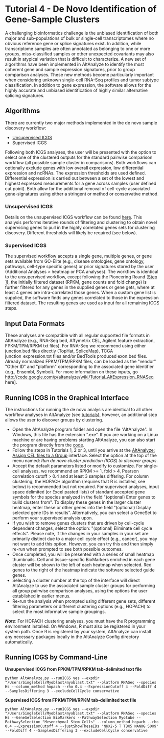 # Tutorial 4 - De Novo Identification of Gene-Sample Clusters #

A challenging bioinformatics challenge is the unbiased identification of both major and sub-populations of bulk or single-cell transcriptomes where no obvious reference gene or splice signatures exist. In addition, while transcriptome samples are often annotated as belonging to one or more groups, miss-classified samples or other unexpected covariants may also result in atypical variation that is difficult to characterize. A new set of algorithms have been implemented in AltAnalyze to identify the most coherent gene and sample expression signatures, prior to group comparison analyses. These new methods become particularly important when considering unknown single-cell RNA-Seq profiles and tumor subtype classification. In addition to gene expression, the software allows for the highly accurate and unbiased identification of highly similar alternative splicing signatures.

## Algorithms ##

There are currently two major methods implemented in the de novo sample discovery workflow:
  * [Unsupervised ICGS](ICGS.md)
  * Supervised ICGS

Following both ICGS analyses, the user will be presented with the option to select one of the clustered outputs for the standard pairwise comparison workflow (all possible sample cluster in comparisons). Both workflows can optionally exclude genes with low overall expression, low differential expression and ncRNAs. The expression thresholds are used defined. Differential expression is carried out between a set of the lowest and highest expressed measurements for a gene across samples (user defined cut point). Both allow for the additional removal of cell-cycle associated gene-signatures using either a stringent or method or conservative method.

### Unsupervised ICGS ###
Details on the unsupervised ICGS workflow can be found [here](ICGS.md). This analysis performs iterative rounds of filtering and clustering to obtain novel supervising genes to pull in the highly correlated genes sets for clustering discovery. Different thresholds will likely be required (see below).

### Supervised ICGS ###
The supervised workflow accepts a single gene, multiple genes, or gene sets available from GO-Elite (e.g., disease ontologies, gene ontology, pathways, cell-type specific genes) or prior signatures stored by the user (Additional Analyses > heatmap or PCA analyses). The workflow is identical to the unsupervised workflow, except following the Pioneering Round ([Step 1](ICGS.md)), the initially filtered dataset (RPKM, gene counts and fold change) is further filtered for any genes in the supplied genes or gene gets, where at least 4 genes are intra-correlated those genes. When a custom gene list is supplied, the software finds any genes correlated to those in the expression filtered dataset. The resulting genes are used as input for all remaining ICGS steps.

## Input Data Formats ##

These analyses are compatible with all regular supported file formats in AltAnalyze (e.g., RNA-Seq bed, Affymetrix CEL, Agilent feature extraction, FPKM/TPM/RPKM txt files). For RNA-Seq we recommend using either junction.bed files directly (TopHat, SpliceMap), TCGA junction\_expression.txt files and/or BedTools produced exon.bed files. Already normalized FPKM/TPM/RPKM files, can be loaded as the "vendor" "Other ID" and "platform" corresponding to the associated gene identifier (e.g., Ensembl, Symbol). For more information on these inputs, go http://code.google.com/p/altanalyze/wiki/Tutorial_AltExpression_RNASeq here].

## Running ICGS in the Graphical Interface ##

The instructions for running the de novo analysis are identical to all other workflow analyses in AltAnalyze (see [tutorials](https://code.google.com/p/altanalyze/wiki/Tutorials)), however, an additional step allows the user to discover groups by clustering.

  * Open the AltAnalyze program folder and open the file “AltAnalyze". In Windows, this file has the extension “.exe”. If you are working on a Linux machine or are having problems starting AltAnalyze, you can also start the program directly from the [code](source.md).
  * Follow the steps in Tutorials 1, 2 or 3, until you arrive at the [AltAnalyze: Assign CEL files to a Group](http://altanalyze.org/image/AssignCELGroups.jpg) interface. Select the option at the top of the menu named: _Run de novo cluster prediction (ICGS) to discover groups_.
  * Accept the default parameters listed or modify to customize. For single-cell analyses, we recommend an RPKM >= 1, fold > 4, Pearson correlation cutoff > 0.4 and at least 3 samples differing. For column clustering, the HOPACH algorithm (requires that R is installed, see below) is recommended but not required. For supervised analyses, input space delimited (or Excel pasted lists) of standard accepted gene symbols for the species analyzed in the field "(optional) Enter genes to build clusters from". To display these genes in the larger cluster heatmap, enter these or other genes into the field "(optional) Display selected gene IDs in results". Alternatively, you can select a GeneSet to perform your supervised analysis upon.
  * If you wish to remove genes clusters that are driven by cell-cycle dependent changes, select the option: "(optional) Eliminate cell cycle effects". Please note, if the changes in your samples in your set are primarily distinct due to a major cell cycle effect (e.g., cancer), you may not want to add this option. However, you can try this and then simply re-run when prompted to see both possible outcomes.
  * Once completed, you will be presented with a series of small heatmap thumbnails. Cell and tissue-specific BioMarkers enriched in each gene cluster will be shown to the left of each heatmap when selected. Red genes to the right of the heatmap indicate the software selected guide genes.
  * Selecting a cluster number at the top of the interface will direct AltAnalyze to use the associated sample cluster groups for performing all group pairwise comparison analyses, using the options the user established in earlier menus.
  * Re-run the analysis when prompted using different gene sets,  different filtering parameters or different clustering options (e.g., HOPACH) to select the most informative sample groupings.

_**Note**_: For HOPACH clustering analyses, you must have the R programming environment installed. On Windows, R must also be registered in your system path. Once R is registered by your system, AltAnalyze can install any necessary packages locally in the AltAnalyze Config directory automatically.

## Running ICGS by Command-Line ##

**Unsupervised ICGS from FPKM/TPM/RPKM tab-delimited text file**
```
python AltAnalyze.py --runICGS yes --expdir "/Users/SingleCell/Myoblast/myoblast.txt" --platform RNASeq --species Hs --column_method hopach --rho 0.4 --ExpressionCutoff 4 --FoldDiff 4 --SamplesDiffering 3 --excludeCellCycle conservative
```


**Supervised ICGS from FPKM/TPM/RPKM tab-delimited text file**
```
python AltAnalyze.py --runICGS yes --expdir "/Users/SingleCell/Myoblast/myoblast.txt" --platform RNASeq --species Hs --GeneSetSelection BioMarkers --PathwaySelection Myotube --PathwaySelection "Mesenchymal Stem Cells" --column_method hopach --rho 0.4 --ExpressionCutoff 4 --justShowTheseIDs "NKX2-5 T TBX5 NANOG SOX9" --FoldDiff 4 --SamplesDiffering 3 --excludeCellCycle conservative
```